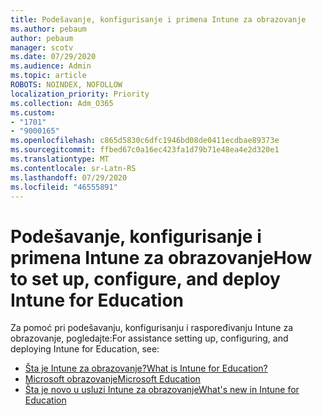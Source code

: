 ```yaml
---
title: Podešavanje, konfigurisanje i primena Intune za obrazovanje
ms.author: pebaum
author: pebaum
manager: scotv
ms.date: 07/29/2020
ms.audience: Admin
ms.topic: article
ROBOTS: NOINDEX, NOFOLLOW
localization_priority: Priority
ms.collection: Adm_O365
ms.custom:
- "1701"
- "9000165"
ms.openlocfilehash: c865d5830c6dfc1946bd08de0411ecdbae89373e
ms.sourcegitcommit: ffbed67c0a16ec423fa1d79b71e48ea4e2d320e1
ms.translationtype: MT
ms.contentlocale: sr-Latn-RS
ms.lasthandoff: 07/29/2020
ms.locfileid: "46555891"
---
```

# <a name="how-to-set-up-configure-and-deploy-intune-for-education"></a><span data-ttu-id="144bf-102">Podešavanje, konfigurisanje i primena Intune za obrazovanje</span><span class="sxs-lookup"><span data-stu-id="144bf-102">How to set up, configure, and deploy Intune for Education</span></span>

<span data-ttu-id="144bf-103">Za pomoć pri podešavanju, konfigurisanju i raspoređivanju Intune za obrazovanje, pogledajte:</span><span class="sxs-lookup"><span data-stu-id="144bf-103">For assistance setting up, configuring, and deploying Intune for Education, see:</span></span>

- [<span data-ttu-id="144bf-104">Šta je Intune za obrazovanje?</span><span class="sxs-lookup"><span data-stu-id="144bf-104">What is Intune for Education?</span></span>](https://docs.microsoft.com/intune-education/what-is-intune-for-education)
- [<span data-ttu-id="144bf-105">Microsoft obrazovanje</span><span class="sxs-lookup"><span data-stu-id="144bf-105">Microsoft Education</span></span>](https://www.microsoft.com/education/intune/default.aspx)
- [<span data-ttu-id="144bf-106">Šta je novo u usluzi Intune za obrazovanje</span><span class="sxs-lookup"><span data-stu-id="144bf-106">What's new in Intune for Education</span></span>](https://docs.microsoft.com/intune-education/whats-new-in-edu)